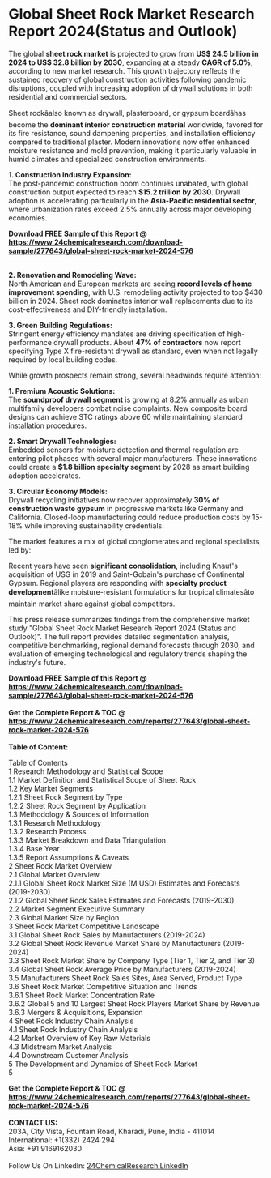 <h1>Global Sheet Rock Market Research Report 2024(Status and Outlook)</h1><p>The global <strong>sheet rock market</strong> is projected to grow from <strong>US$ 24.5 billion in 2024 to US$ 32.8 billion by 2030</strong>, expanding at a steady <strong>CAGR of 5.0%</strong>, according to new market research. This growth trajectory reflects the sustained recovery of global construction activities following pandemic disruptions, coupled with increasing adoption of drywall solutions in both residential and commercial sectors.</p><p>Sheet rockâalso known as drywall, plasterboard, or gypsum boardâhas become the <strong>dominant interior construction material</strong> worldwide, favored for its fire resistance, sound dampening properties, and installation efficiency compared to traditional plaster. Modern innovations now offer enhanced moisture resistance and mold prevention, making it particularly valuable in humid climates and specialized construction environments.</p><p><strong>1. Construction Industry Expansion:</strong><br>
The post-pandemic construction boom continues unabated, with global construction output expected to reach <strong>$15.2 trillion by 2030</strong>. Drywall adoption is accelerating particularly in the <strong>Asia-Pacific residential sector</strong>, where urbanization rates exceed 2.5% annually across major developing economies.</p><div><b>Download FREE Sample of this Report @ 
            <a href="https://www.24chemicalresearch.com/download-sample/277643/global-sheet-rock-market-2024-576">
            https://www.24chemicalresearch.com/download-sample/277643/global-sheet-rock-market-2024-576</a></b></div><br><p><strong>2. Renovation and Remodeling Wave:</strong><br>
North American and European markets are seeing <strong>record levels of home improvement spending</strong>, with U.S. remodeling activity projected to top $430 billion in 2024. Sheet rock dominates interior wall replacements due to its cost-effectiveness and DIY-friendly installation.</p><p><strong>3. Green Building Regulations:</strong><br>
Stringent energy efficiency mandates are driving specification of high-performance drywall products. About <strong>47% of contractors</strong> now report specifying Type X fire-resistant drywall as standard, even when not legally required by local building codes.</p><p>While growth prospects remain strong, several headwinds require attention:</p><p><strong>1. Premium Acoustic Solutions:</strong><br>
The <strong>soundproof drywall segment</strong> is growing at 8.2% annually as urban multifamily developers combat noise complaints. New composite board designs can achieve STC ratings above 60 while maintaining standard installation procedures.</p><p><strong>2. Smart Drywall Technologies:</strong><br>
Embedded sensors for moisture detection and thermal regulation are entering pilot phases with several major manufacturers. These innovations could create a <strong>$1.8 billion specialty segment</strong> by 2028 as smart building adoption accelerates.</p><p><strong>3. Circular Economy Models:</strong><br>
Drywall recycling initiatives now recover approximately <strong>30% of construction waste gypsum</strong> in progressive markets like Germany and California. Closed-loop manufacturing could reduce production costs by 15-18% while improving sustainability credentials.</p><p>The market features a mix of global conglomerates and regional specialists, led by:</p><p>Recent years have seen <strong>significant consolidation</strong>, including Knauf's acquisition of USG in 2019 and Saint-Gobain's purchase of Continental Gypsum. Regional players are responding with <strong>specialty product development</strong>âlike moisture-resistant formulations for tropical climatesâto maintain market share against global competitors.</p><p>This press release summarizes findings from the comprehensive market study "Global Sheet Rock Market Research Report 2024 (Status and Outlook)". The full report provides detailed segmentation analysis, competitive benchmarking, regional demand forecasts through 2030, and evaluation of emerging technological and regulatory trends shaping the industry's future.</p><div><b>Download FREE Sample of this Report @ 
            <a href="https://www.24chemicalresearch.com/download-sample/277643/global-sheet-rock-market-2024-576">
            https://www.24chemicalresearch.com/download-sample/277643/global-sheet-rock-market-2024-576</a></b></div><br><div><b>Get the Complete Report & TOC @ 
            <a href="https://www.24chemicalresearch.com/reports/277643/global-sheet-rock-market-2024-576">
            https://www.24chemicalresearch.com/reports/277643/global-sheet-rock-market-2024-576</a></b></div><br>
            <b>Table of Content:</b><p>Table of Contents<br />
1 Research Methodology and Statistical Scope<br />
1.1 Market Definition and Statistical Scope of Sheet Rock<br />
1.2 Key Market Segments<br />
1.2.1 Sheet Rock Segment by Type<br />
1.2.2 Sheet Rock Segment by Application<br />
1.3 Methodology & Sources of Information<br />
1.3.1 Research Methodology<br />
1.3.2 Research Process<br />
1.3.3 Market Breakdown and Data Triangulation<br />
1.3.4 Base Year<br />
1.3.5 Report Assumptions & Caveats<br />
2 Sheet Rock Market Overview<br />
2.1 Global Market Overview<br />
2.1.1 Global Sheet Rock Market Size (M USD) Estimates and Forecasts (2019-2030)<br />
2.1.2 Global Sheet Rock Sales Estimates and Forecasts (2019-2030)<br />
2.2 Market Segment Executive Summary<br />
2.3 Global Market Size by Region<br />
3 Sheet Rock Market Competitive Landscape<br />
3.1 Global Sheet Rock Sales by Manufacturers (2019-2024)<br />
3.2 Global Sheet Rock Revenue Market Share by Manufacturers (2019-2024)<br />
3.3 Sheet Rock Market Share by Company Type (Tier 1, Tier 2, and Tier 3)<br />
3.4 Global Sheet Rock Average Price by Manufacturers (2019-2024)<br />
3.5 Manufacturers Sheet Rock Sales Sites, Area Served, Product Type<br />
3.6 Sheet Rock Market Competitive Situation and Trends<br />
3.6.1 Sheet Rock Market Concentration Rate<br />
3.6.2 Global 5 and 10 Largest Sheet Rock Players Market Share by Revenue<br />
3.6.3 Mergers & Acquisitions, Expansion<br />
4 Sheet Rock Industry Chain Analysis<br />
4.1 Sheet Rock Industry Chain Analysis<br />
4.2 Market Overview of Key Raw Materials<br />
4.3 Midstream Market Analysis<br />
4.4 Downstream Customer Analysis<br />
5 The Development and Dynamics of Sheet Rock Market <br />
5</p><div><b>Get the Complete Report & TOC @ 
            <a href="https://www.24chemicalresearch.com/reports/277643/global-sheet-rock-market-2024-576">
            https://www.24chemicalresearch.com/reports/277643/global-sheet-rock-market-2024-576</a></b></div><br><b>CONTACT US:</b><br>
            203A, City Vista, Fountain Road, Kharadi, Pune, India - 411014<br>
            International: +1(332) 2424 294<br>
            Asia: +91 9169162030 <br><br>
            Follow Us On LinkedIn: <a href="https://www.linkedin.com/company/24chemicalresearch/">24ChemicalResearch LinkedIn</a>